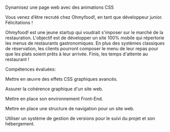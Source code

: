 Dynamisez une page web avec des animations CSS

Vous venez d’être recruté chez Ohmyfood!, en tant que développeur junior. Félicitations !

Ohmyfood! est une jeune startup qui voudrait s'imposer sur le marché de la restauration. 
L'objectif est de développer un site 100% mobile qui répertorie les menus de restaurants gastronomiques.
En plus des systèmes classiques de réservation, les clients pourront composer le menu de leur repas pour que les plats soient prêts à leur arrivée. 
Finis, les temps d'attente au restaurant !

Compétences évaluées:

Mettre en œuvre des effets CSS graphiques avancés.

Assurer la cohérence graphique d'un site web.

Mettre en place son environnement Front-End.

Mettre en place une structure de navigation pour un site web.

Utiliser un système de gestion de versions pour le suivi du projet et son hébergement.

